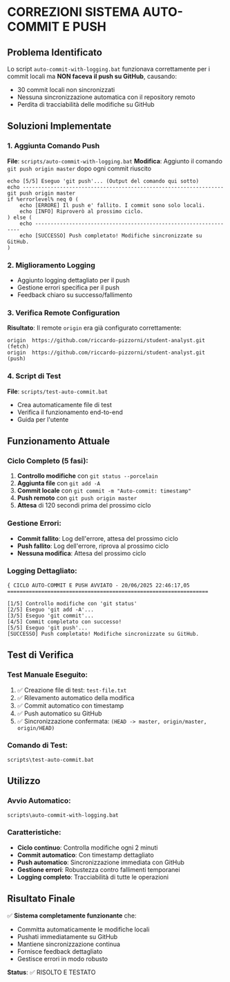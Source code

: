 # CORREZIONI SISTEMA AUTO-COMMIT E PUSH

## Problema Identificato

Lo script `auto-commit-with-logging.bat` funzionava correttamente per i commit locali ma **NON faceva il push su GitHub**, causando:

- 30 commit locali non sincronizzati
- Nessuna sincronizzazione automatica con il repository remoto
- Perdita di tracciabilità delle modifiche su GitHub

## Soluzioni Implementate

### 1. Aggiunta Comando Push

**File**: `scripts/auto-commit-with-logging.bat`
**Modifica**: Aggiunto il comando `git push origin master` dopo ogni commit riuscito

```batch
echo [5/5] Eseguo 'git push'... (Output del comando qui sotto)
echo -----------------------------------------------------------------
git push origin master
if %errorlevel% neq 0 (
    echo [ERRORE] Il push e' fallito. I commit sono solo locali.
    echo [INFO] Riproverò al prossimo ciclo.
) else (
    echo -----------------------------------------------------------------
    echo [SUCCESSO] Push completato! Modifiche sincronizzate su GitHub.
)
```

### 2. Miglioramento Logging

- Aggiunto logging dettagliato per il push
- Gestione errori specifica per il push
- Feedback chiaro su successo/fallimento

### 3. Verifica Remote Configuration

**Risultato**: Il remote `origin` era già configurato correttamente:

```
origin  https://github.com/riccardo-pizzorni/student-analyst.git (fetch)
origin  https://github.com/riccardo-pizzorni/student-analyst.git (push)
```

### 4. Script di Test

**File**: `scripts/test-auto-commit.bat`

- Crea automaticamente file di test
- Verifica il funzionamento end-to-end
- Guida per l'utente

## Funzionamento Attuale

### Ciclo Completo (5 fasi):

1. **Controllo modifiche** con `git status --porcelain`
2. **Aggiunta file** con `git add -A`
3. **Commit locale** con `git commit -m "Auto-commit: timestamp"`
4. **Push remoto** con `git push origin master`
5. **Attesa** di 120 secondi prima del prossimo ciclo

### Gestione Errori:

- **Commit fallito**: Log dell'errore, attesa del prossimo ciclo
- **Push fallito**: Log dell'errore, riprova al prossimo ciclo
- **Nessuna modifica**: Attesa del prossimo ciclo

### Logging Dettagliato:

```
{ CICLO AUTO-COMMIT E PUSH AVVIATO - 20/06/2025 22:46:17,05
=================================================================

[1/5] Controllo modifiche con 'git status'
[2/5] Eseguo 'git add -A'...
[3/5] Eseguo 'git commit'...
[4/5] Commit completato con successo!
[5/5] Eseguo 'git push'...
[SUCCESSO] Push completato! Modifiche sincronizzate su GitHub.
```

## Test di Verifica

### Test Manuale Eseguito:

1. ✅ Creazione file di test: `test-file.txt`
2. ✅ Rilevamento automatico della modifica
3. ✅ Commit automatico con timestamp
4. ✅ Push automatico su GitHub
5. ✅ Sincronizzazione confermata: `(HEAD -> master, origin/master, origin/HEAD)`

### Comando di Test:

```batch
scripts\test-auto-commit.bat
```

## Utilizzo

### Avvio Automatico:

```batch
scripts\auto-commit-with-logging.bat
```

### Caratteristiche:

- **Ciclo continuo**: Controlla modifiche ogni 2 minuti
- **Commit automatico**: Con timestamp dettagliato
- **Push automatico**: Sincronizzazione immediata con GitHub
- **Gestione errori**: Robustezza contro fallimenti temporanei
- **Logging completo**: Tracciabilità di tutte le operazioni

## Risultato Finale

✅ **Sistema completamente funzionante** che:

- Committa automaticamente le modifiche locali
- Pushati immediatamente su GitHub
- Mantiene sincronizzazione continua
- Fornisce feedback dettagliato
- Gestisce errori in modo robusto

**Status**: ✅ RISOLTO E TESTATO
